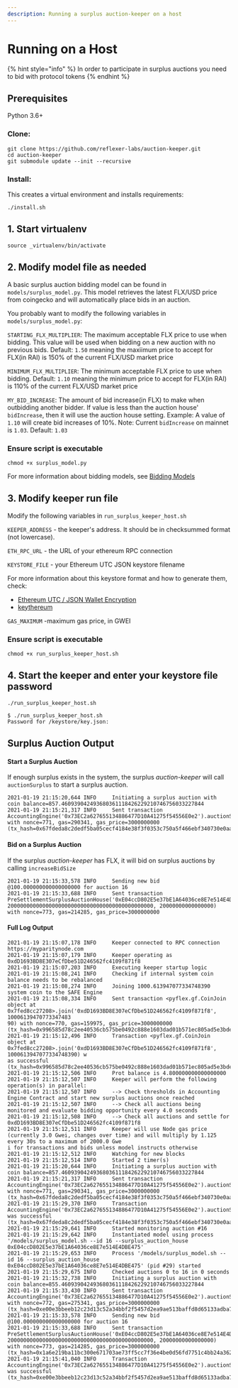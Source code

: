 ```yaml
---
description: Running a surplus auction-keeper on a host
---
```


# Running on a Host

{% hint style="info" %}
In order to participate in surplus auctions you need to bid with protocol tokens
{% endhint %}

## Prerequisites

Python 3.6+

### Clone:

```
git clone https://github.com/reflexer-labs/auction-keeper.git
cd auction-keeper
git submodule update --init --recursive
```

### Install:

This creates a virtual environment and installs requirements:

`./install.sh`

## 1. Start virtualenv

`source _virtualenv/bin/activate`

## 2. Modify model file as needed

A basic surplus auction bidding model can be found in `models/surplus_model.py`. This model retrieves the latest FLX/USD price from coingecko and will automatically place bids in an auction.

You probably want to modify the following variables in `models/surplus_model.py`:

`STARTING_FLX_MULTIPLIER`: The maximum acceptable FLX price to use when bidding. This value will be used when bidding on a new auction with no previous bids. Default: `1.50` meaning the maxiimum price to accept for FLX(in RAI) is 150% of the current FLX/USD market price

`MINIMUM_FLX_MULTIPLIER`: The minimum acceptable FLX price to use when bidding. Default: `1.10` meaning the minimum price to accept for FLX(in RAI) is 110% of the current FLX/USD market price

`MY_BID_INCREASE`: The amount of bid increase(in FLX) to make when outbidding another bidder. If value is less than the auction house' `bidIncrease`, then it will use the auction house setting. Example: A value of `1.10` will create bid increases of 10%. Note: Current `bidIncrease` on mainnet is `1.03`. Default: `1.03`

### Ensure script is executable

`chmod +x surplus_model.py`

For more information about bidding models, see [Bidding Models](../bidding-models.md)

## 3. Modify keeper run file

Modify the following variables in `run_surplus_keeper_host.sh`

`KEEPER_ADDRESS` - the keeper's address. It should be in checksummed format (not lowercase).

`ETH_RPC_URL` - the URL of your ethereum RPC connection

`KEYSTORE_FILE` - your Ethereum UTC JSON keystore filename

For more information about this keystore format and how to generate them, check:

* [Ethereum UTC / JSON Wallet Encryption](https://wizardforcel.gitbooks.io/practical-cryptography-for-developers-book/content/symmetric-key-ciphers/ethereum-wallet-encryption.html)
* [keythereum](https://github.com/ethereumjs/keythereum)

`GAS_MAXIMUM` -maximum gas price, in GWEI

### Ensure script is executable

`chmod +x run_surplus_keeper_host.sh`

## 4. Start the keeper and enter your keystore file password

`./run_surplus_keeper_host.sh`

```
$ ./run_surplus_keeper_host.sh
Password for /keystore/key.json:
```

## Surplus Auction Output

#### Start a Surplus Auction

If enough surplus exists in the system, the surplus _auction-keeper_ will call `auctionSurplus` to start a surplus auction.

```
2021-01-19 21:15:20,644 INFO     Initiating a surplus auction with coin balance=857.460939042493680361118426229210746756033227844
2021-01-19 21:15:21,317 INFO     Sent transaction AccountingEngine('0x73EC2a627655134886477D10A41275f54556E0e2').auctionSurplus() with nonce=771, gas=290341, gas_price=3000000000 (tx_hash=0x67fdeda8c2dedf5ba05cecf4184e38f3f0353c750a5f466ebf340730e0aa330e)
```

#### Bid on a Surplus Auction

If the surplus _auction-keeper_ has FLX, it will bid on surplus auctions by calling `increaseBidSize`

```
2021-01-19 21:15:33,578 INFO     Sending new bid @100.000000000000000000 for auction 16
2021-01-19 21:15:33,688 INFO     Sent transaction PreSettlementSurplusAuctionHouse('0xE04ccD802E5e37bE1A64036ce8E7e514E4DBE475').increaseBidSize(16, 2000000000000000000000000000000000000000000000, 20000000000000000) with nonce=773, gas=214285, gas_price=3000000000
```

#### Full Log Output

```
2021-01-19 21:15:07,178 INFO     Keeper connected to RPC connection https://myparitynode.com
2021-01-19 21:15:07,179 INFO     Keeper operating as 0xdD1693BD8E307eCfDbe51D246562fc4109f871f8
2021-01-19 21:15:07,203 INFO     Executing keeper startup logic
2021-01-19 21:15:08,241 INFO     Checking if internal system coin balance needs to be rebalanced
2021-01-19 21:15:08,274 INFO     Joining 1000.613947077334748390 system coin to the SAFE Engine
2021-01-19 21:15:08,334 INFO     Sent transaction <pyflex.gf.CoinJoin object at 0x7fed8cc27208>.join('0xdD1693BD8E307eCfDbe51D246562fc4109f871f8', 10006139470773347483
90) with nonce=770, gas=159975, gas_price=3000000000 (tx_hash=0x996585d78c2ee40536cb575be0492c888e1603dad01b571ec805ad5e3bde231f)
2021-01-19 21:15:12,496 INFO     Transaction <pyflex.gf.CoinJoin object at 0x7fed8cc27208>.join('0xdD1693BD8E307eCfDbe51D246562fc4109f871f8', 1000613947077334748390) w
as successful (tx_hash=0x996585d78c2ee40536cb575be0492c888e1603dad01b571ec805ad5e3bde231f)
2021-01-19 21:15:12,506 INFO     Prot balance is 4.800000000000000000
2021-01-19 21:15:12,507 INFO     Keeper will perform the following operation(s) in parallel:
2021-01-19 21:15:12,507 INFO     --> Check thresholds in Accounting Engine Contract and start new surplus auctions once reached
2021-01-19 21:15:12,507 INFO     --> Check all auctions being monitored and evaluate bidding opportunity every 4.0 seconds
2021-01-19 21:15:12,508 INFO     --> Check all auctions and settle for 0xdD1693BD8E307eCfDbe51D246562fc4109f871f8
2021-01-19 21:15:12,511 INFO     Keeper will use Node gas price (currently 3.0 Gwei, changes over time) and will multiply by 1.125 every 30s to a maximum of 2000.0 Gwe
i for transactions and bids unless model instructs otherwise
2021-01-19 21:15:12,512 INFO     Watching for new blocks
2021-01-19 21:15:12,514 INFO     Started 2 timer(s)
2021-01-19 21:15:20,644 INFO     Initiating a surplus auction with coin balance=857.460939042493680361118426229210746756033227844
2021-01-19 21:15:21,317 INFO     Sent transaction AccountingEngine('0x73EC2a627655134886477D10A41275f54556E0e2').auctionSurplus() with nonce=771, gas=290341, gas_price=3000000000 (tx_hash=0x67fdeda8c2dedf5ba05cecf4184e38f3f0353c750a5f466ebf340730e0aa330e)
2021-01-19 21:15:29,370 INFO     Transaction AccountingEngine('0x73EC2a627655134886477D10A41275f54556E0e2').auctionSurplus() was successful (tx_hash=0x67fdeda8c2dedf5ba05cecf4184e38f3f0353c750a5f466ebf340730e0aa330e)
2021-01-19 21:15:29,641 INFO     Started monitoring auction #16
2021-01-19 21:15:29,642 INFO     Instantiated model using process '/models/surplus_model.sh --id 16 --surplus_auction_house 0xE04ccD802E5e37bE1A64036ce8E7e514E4DBE475'
2021-01-19 21:15:29,653 INFO     Process '/models/surplus_model.sh --id 16 --surplus_auction_house 0xE04ccD802E5e37bE1A64036ce8E7e514E4DBE475' (pid #29) started
2021-01-19 21:15:29,675 INFO     Checked auctions 0 to 16 in 0 seconds
2021-01-19 21:15:32,738 INFO     Initiating a surplus auction with coin balance=855.460939042493680361118426229210746756033227844
2021-01-19 21:15:33,430 INFO     Sent transaction AccountingEngine('0x73EC2a627655134886477D10A41275f54556E0e2').auctionSurplus() with nonce=772, gas=275341, gas_price=3000000000 (tx_hash=0xe00e3bbeeb12c23d13c52a34bbf2f5457d2ea9ae513baffd8d65133adba7b19d)
2021-01-19 21:15:33,578 INFO     Sending new bid @100.000000000000000000 for auction 16
2021-01-19 21:15:33,688 INFO     Sent transaction PreSettlementSurplusAuctionHouse('0xE04ccD802E5e37bE1A64036ce8E7e514E4DBE475').increaseBidSize(16, 2000000000000000000000000000000000000000000000, 20000000000000000) with nonce=773, gas=214285, gas_price=3000000000 (tx_hash=0x1a6e219ba11bc300e671703ae73ff5cc7f36e4be0d56fd7751c4bb24a3628106)
2021-01-19 21:15:41,040 INFO     Transaction AccountingEngine('0x73EC2a627655134886477D10A41275f54556E0e2').auctionSurplus() was successful (tx_hash=0xe00e3bbeeb12c23d13c52a34bbf2f5457d2ea9ae513baffd8d65133adba7b19d)
```
